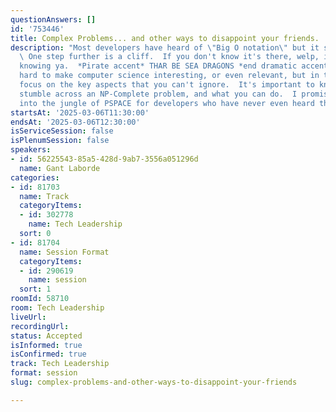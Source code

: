 ```yaml
---
questionAnswers: []
id: '753446'
title: Complex Problems... and other ways to disappoint your friends.
description: "Most developers have heard of \"Big O notation\" but it stops there.
  \ One step further is a cliff.  If you don't know it's there, welp, it was nice
  knowing ya.  *Pirate accent* THAR BE SEA DRAGONS *end dramatic accent*\r\n\r\nIt's
  hard to make computer science interesting, or even relevant, but in this talk I
  focus on the key aspects that you can't ignore.  It's important to know when you
  stumble across an NP-Complete problem, and what you can do.  I promise short journey
  into the jungle of PSPACE for developers who have never even heard these terms.\r\n"
startsAt: '2025-03-06T11:30:00'
endsAt: '2025-03-06T12:30:00'
isServiceSession: false
isPlenumSession: false
speakers:
- id: 56225543-85a5-428d-9ab7-3556a051296d
  name: Gant Laborde
categories:
- id: 81703
  name: Track
  categoryItems:
  - id: 302778
    name: Tech Leadership
  sort: 0
- id: 81704
  name: Session Format
  categoryItems:
  - id: 290619
    name: session
  sort: 1
roomId: 58710
room: Tech Leadership
liveUrl:
recordingUrl:
status: Accepted
isInformed: true
isConfirmed: true
track: Tech Leadership
format: session
slug: complex-problems-and-other-ways-to-disappoint-your-friends

---
```

